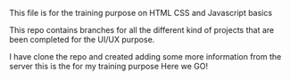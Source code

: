 This file is for the training purpose on HTML CSS and Javascript basics


<!-- adding some more information about the project here -->
This repo contains branches for all the different kind of projects that are been
completed for the UI/UX purpose.


I have clone the repo and created adding some more information from the server
this is the for my training purpose
Here we GO!